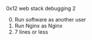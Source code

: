 0x12 web stack debugging 2

0. Run software as another user
1. Run Nginx as Nginx
2. 7 lines or less

